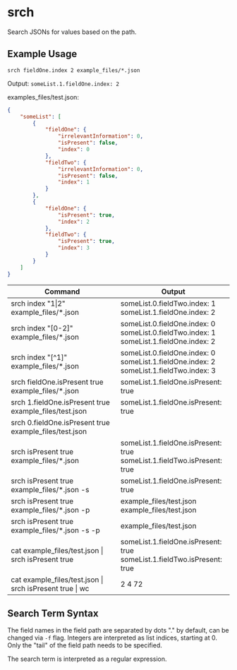 # srch

Search JSONs for values based on the path.

## Example Usage

`srch fieldOne.index 2 example_files/*.json`

Output: `someList.1.fieldOne.index: 2`

examples_files/test.json:
```json
{
    "someList": [
        {
            "fieldOne": {
                "irrelevantInformation": 0,
                "isPresent": false,
                "index": 0
            },
            "fieldTwo": {
                "irrelevantInformation": 0,
                "isPresent": false,
                "index": 1
            }
        },
        {
            "fieldOne": {
                "isPresent": true,
                "index": 2
            },
            "fieldTwo": {
                "isPresent": true,
                "index": 3
            }
        }
    ]
}
```

| Command                                                  | Output                                                                                       |
| -------------------------------------------------------- | -------------------------------------------------------------------------------------------- |
| srch index "1\|2" example_files/*.json                   | someList.0.fieldTwo.index: 1<br>someList.1.fieldOne.index: 2                                 |
| srch index "[0-2]" example_files/*.json                  | someList.0.fieldOne.index: 0<br>someList.0.fieldTwo.index: 1<br>someList.1.fieldOne.index: 2 |
| srch index "[^1]" example_files/*.json                   | someList.0.fieldOne.index: 0<br>someList.1.fieldOne.index: 2<br>someList.1.fieldTwo.index: 3 |
| srch fieldOne.isPresent true example_files/*.json        | someList.1.fieldOne.isPresent: true                                                          |
| srch 1.fieldOne.isPresent true example_files/test.json   | someList.1.fieldOne.isPresent: true                                                          |
| srch 0.fieldOne.isPresent true example_files/test.json   |                                                                                              |
| srch isPresent true example_files/*.json                 | someList.1.fieldOne.isPresent: true<br>someList.1.fieldTwo.isPresent: true                   |
| srch isPresent true example_files/*.json -s              | someList.1.fieldOne.isPresent: true                                                          |
| srch isPresent true example_files/*.json -p              | example_files/test.json<br>example_files/test.json                                           |
| srch isPresent true example_files/*.json -s -p           | example_files/test.json                                                                      |
| cat example_files/test.json \| srch isPresent true       | someList.1.fieldOne.isPresent: true<br>someList.1.fieldTwo.isPresent: true                   |
| cat example_files/test.json \| srch isPresent true \| wc | 2       4      72                                                                            |

## Search Term Syntax

The field names in the field path are separated by dots "." by default, can be changed via `-f` flag. Integers are interpreted as list indices, starting at 0. Only the "tail" of the field path needs to be specified.

The search term is interpreted as a regular expression.
